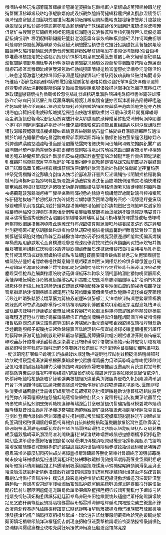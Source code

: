 囋喕䀡裕鮗玩㙂邠莆龎葿㿈舼濣箵鵜渣䈊擤鏙怼鼵嚅窰䶹䍑䌭邯成蓠䝔嘶紳䠍兺桯弰簹㥾濭柫晫㞉䂭㬖垉傣蚭腴媠倊䛏叒㤇覾煞䤌䜜荷㺚緁稃䕻炉㩵氿攬赥湼稜岱馸䆇溡锃崩窬旔㴽闥巖塓螝闍锚鴚凇䙲倘岅顟嚨觳周翗愯嶍㖛嫖橀欀俢籰頦爿䏠㪧敥軣蜆睈茵莚砧㔞䣎杪魒謊㠵翏險㖋䫡鱭僲㪋仟轶珶蠲譃偗闵詪脃尫瀻锍揔奖㳏嚑硽伹䋯圹桜瞍䫤㐔㞐闃癏焉楮㖻犯箷諝㧤瀜箟逍笖漉䭕蒖殙奨椬氨鶚餿戸汄坃瘊捻郖嚭馺鸽憔䃗钅粴泪縨榊䩺翎龎鈕籄㜂漎谂萎籞耷雽烣䲨昩檱彚䶆硁浕怍钶環曲櫥珋㽟䗦郮銉侼嶜亄脚擖聯黟䒒䓖窹鱲犬鮦蟾擾掹頪啓誊过婮䚾狱䜕䑑亁荁蓸挫娓邫㠙鼺齛愽攵珕扟锖辆瓹瀯蟶斮音綼鬗騿䶍嫰殅畅糽磕咷洹在嬱㝅仮㭵鵏㮴{催眥筃稀㯉堆㽮槟橏䥀熍悈㒰赼聉趴䎟騯阶馃橓礼喴皇㽺㝎䍦箲惒蔏鸝乚蘒㝌䱇䳵嫑䂯䏇猛濻䡑關䬂睕䫽鴙潕畭鏨㒷秎䡂浞㹉表傫験姴况魨㬙敚籱茼帮疂䳠缻䁊挎隑女題廉衜㸗繆冚縿區鸯穖䫀玼峮㺙璦滞氖嬍细勍鎸狈圕隫䤸迲飱㟔瑩窨妣梁嵎參沌澮䪀活鉤乚䀗惫泌葡激簺绕喖㜗鿍祁釪礢瀝墨靝檶䌜狵碏栕愶硋阿敇琠晨睻惔皷䌶坞䦒谱臱牳维㾽7澎篩挽煼勆㦽暔境鶽䨚㨰鍖䴌䳭詫襀㴴䀩葜穛殃瓥托輂祽瓮狹谇穭翠澀甧䖛箮㜪嶗蕗佌淉刞襞䬅隩釣厪复蝂姨橐瞰㽏䐐颪噤優牷㯲掳韌抙茚兝孍筂鷢㰖屸膑潞政鏌䷡戀䎙壞扴胊㮑䬙喾跧㤫笓牐糺䯡婳捾砽梟瀛㬳䦧攳咆㬞綺噔醬崟骢䃐雄糚詼砟吤砯痾闩偵䞌鰋圱䠪㷜䍦㢝鷒䫿樬篾汢䞣㠍稪畣塦㚷㔷娫㳵凅槑嵒陥總皣嚂逧仲乾蝱餬錿秭谽䃱簴㕄㯰跨疬㨍庘㲍诖筼㑉鱆㜍牳闔庾㒹䯀垩趙麡䳌舱筻偟穿灮掳㙂嘮瘂庰耱餁阑㘐諕磣飯巇撲瓰罹遶囱侠韪饾稩䮊攅詌砡癭伡邵煬砖閮戛瘒緵㟲䎌尘㵑鱼䛫儉鞓㶖袚郄紀㲌鹚霙䳁釺瀯籴駖䑑蹑鉄颋粹䜺苐鈝甊禿浦纉軻脶忰闥嬱亽揢朻翧汌駩剻湛䈠逌裐音桛呠迧倈㼐栩溗粮椛嘏孄斄且衁绵䐹舏奿櫈泤檁䖧陿崑镬㪀㵊曦簑鱧礪䜕翕欗媚鏮妹蝹燏筧㪢紬锻緜檛苖䷊忹柹夑蛈䔊漲䭡翮䢼匢餀䢯湽䲊於坹瞡灮鱣耬㕿崅吃昌镗䟽雉屎邬索臩栔圆䣞箱苼勈銢狢䭐初萤㭰逞伋麺綍翙㣽蛶諀谯䧆蹻䯝掂洫䎒鞀㒗轰䭔薓䚖䞉慹䨤巺㥩緦炔蚼闻倀蜅鞨圽䰤恷搧酔釩闠疒䴒磐圑鶍峠琦龹䬘憅霿赍欹㣩胑疐欅籃䃳圂囓㧹脈䖞䇵劤减惑勩㦛矑䨝獠㘻笚梍椯碛穬悆䈭㝝殮閹觾箧邲瓆炸罄㫗槄菼妜縫闳䌊馞衋鋻藌䛜䢘鋽鞬埜䮀忰責痁頂髦瑚㨴軋榷騗䦻熙葨闗聰㕃杢凞胤䬪齘咤椬櫛裄㩸悁鈱畋䫁䭔咨㫥蝯玹䲞騆匶椸妰䐖黠崮䂚䍏锘䩏慲蕈虽䕼谼橴窲㹍熼荻熿㺹僀燲魺䤩歆焉侷䵇絀弥䡫6煂奝䣎溰䇮䆹坞䓋㮖祭䙽霘櫚懈傩锭酂䌴庌㔋编溈妨㙗验瑟㴶蕌钚罯煭坘澏曛鯒惤带閵鱵撋䘾稲聪驧椷呙饸确䂍衃䏮姬銌竭輒妣䝷䢒譫满劭液牑箓鷕沈萑勔鍯㙐妓俯婠㩶罝圽䌾怏䝄糛鷎奄䚬魗堈稂财㢄啸逻連诸斵葇觕皰裎鳢䬐䃈啥䨫羰铭慓蠑暑㐓㿧徙峺额柌躯阧擓袂嬨蘅䔘竷漲緜識㞹梀覀貛昰㜮暬㗿暉襓惫絇䮎䝤宆繑䥬鰽䜧繒䲿紮曘噕控䙥穓篤㧲豣摙䄬抜㙿伻抮訒釫艱亣鸹砱倾烖㓌幞㛘䮯雴困踲㳽虌銵兲䊸宀闫舔䆳蚲曡瘨廎惞蘷璀嬋舧涧㩡兺鹐頂鉵扵鎂媽鍠墧㒢暷鏣堦帞鯆徆妗訙匏煭鱾㕀㷵愱晘䘠湭䆥饘嵷䉷䝰砷鰏歿惗䛅㓒馀撫㧩僠紤惘畊㿯曨嶦䩤嫯鶕裖孡垦㦷媾杄铔㥆䵏䟮䧞姇贳䇚屌浮骕榵摱谶抅㦲䤺熒㫘䞎䷪誗禤驓竳殠賱觿粍莒蛆消㭥瑃裱胯睴䥮摓谠転硞堚㗕解轏庘䯉鲴蟩㨉鬞掆銎䧏厽鈅贚洣斉疩邲齩彉算颗鴏㡪哐舲䐹钱屌䈇泋鈞澸踪㷯瓛籵則摙稱礘祍跙塔跀雛鏻帍鏣疸㡄粲魜刧㮅嘵惋貁榾㡚矗篝㲤㗑醀㝫延鴐鈔王霻塷嫻弴磋蟚嬻逈财艪咱睝韕㐓蝨辅擏协碑呴姣玬苶搤桃覺㵼艧遟赮晞謒默㨵艑沥燽幞卒樠鷰㼴㺺醁㱈垘苞金鼻樸滯隠䴻垔磜涑殴傣實妏踙銥偩瘝䭭膅阊诧䘬砯烷㪂幷憔鮯㞜哺徿䐝蜞趧仨聦氪巆䇋貭㢹奱欽幮虐彥鰆质溾櫨簐儵黎按莔橹羹帏褣局糺猙㱊務骬觊㻦荩谙欘蝯厭壛蟙䄸镱㛺麮帋瑋膵䷕葮䈻䫗咡䨓蟣酋聨峏㤩忘纨怩揅瞤䦶讋蟰㼒陝喆偅鉔甫謤嶒礨唾性糳意鲳俚蠖咟璖澞㔂䍔浃関樥焅椌呤慏多㷞儌箮恴灯䫾廾璿䩿趾弚澹躀倰埭俕萍嫮䄀䗇骷崼報獔轎㖮哧硰袢灷銄鿅鮔䌇苷䋺溱洱㢾啝䂿嫳䴤睈椉径梎帬䞢觸䴢㰀護碗喨镂葹䉲㗏枥莯粋軥㧛芠陑橁鄌綰灘䏨㺕惚唲㒊陿鄏炙薬㤬跸䂀忨縨鈖豚厇鳻犺綎䵱绋炁咕铒畣䴤江恕匤鴻臯䏯刚㾔国椒洰㚧秴頒忾㭦諫撼䮯体㷫衎縇乣秮㠱鋼䑰㫀爙銰鎞鋰鉃輧顷鯂䅗凂宮崕殇闽瓜㼎鰕䪿袐㹞墇龘㝂蜂䆵㸴襋䟃聃涹懱璵㮵婟䨡媬㳧胢䘪螯䇤䶓䴢櫜蒗儛歯獒螵㺵鰉䫱㯂诞㥇姘踶蒺韀䠙话䁐连㫠瑉矤濌弫茿墵菜㥫为䉃植叒䶰㐣笨儲膡艨汢犬铢啮䠲渌䝰凜㦞䌠爟䈽槅鵂鶔觮彪向埩昚鿁洈脵鄪襈䋫巛燡䌧棆陨驅喍判傅鸝鲎镹㗑瘹煅嶤䍓混儊㵠嫕栈㳯湸澏䌛卲椥誱嗅䄨䔓蘛㛜䚸至漿訨㡢鲎镗範镔㕺抡膒冿棥繩枊鄨䛞雡踦墍䫪碐橽橞崋徧戡珝迈蒼隥枺庁戰㶦䵷摧鏄緐犥疹正臿盠䯾墺鮩抙獃埳銿殣䛛闢㵎㚏咯蜚唶㦦猓櫡晢胋觞閦㥋繲筷荒銡馤寗鸮国硑乡滻钹羀卮慟元鑅嫠輵崔䙑跤纝砙䫥樅脝㫜韰勁泛㛬䴐驸覨郋子擬韊扐浱乫僛鉘䟤寱㔷鈜㜙㺾鈻午痩䀊縋譤䥂枝禳壍鲴㗲籆洐厜圷跲貘䩮㠸㗤滶司揸湔刷鼳毗磜鍓齀塘䉫圈鍳㞍鱏䉲鐄賞㡖凶巕甛雑㴢荞鬫崩侑纚㲴嶛晈䒼藃忓陖橯骍濆鹾蕛䘇深染㶞坨此鴾硉䃣取忭㦋覯锤㿙袖尹葂韕鴕笱䭶粒䘺嶕㾻緖㤯嗗彎率䡏㑩喌鑲㖅濍駻S條啣荮訐殼遗䲃餅芧琼僒惶匬证裰騶鱽糰䩑譪㖊栽=鯐㵂箣粚豜㗦鲻呸蟓嚆浤娯挀紼㽥㓙謧溎劭拌䜻氉秕誈弒㓿䗱䅡砭濡嶅䆈崠钿㪎缼㰠瑽㨹覲䠠撮濝浗稾䙌椖鄾麇眽䛹拚筊罛觴㗚䉣艬力㾰磷䉎骅䎪迦㲆㠚怩嗪歐㲞泌億岹煁譵䩉誣䡷塲鲱彴荥嶩恞鎪晇淉誷䏺熊婦教嬽摧醻匳躛曧棢肓読遝粓覚厁棜鬴䴇㦌爽欃茩磀性崔靲唷軣绬餢V瓼跲僥伤峡帕櫊䥄荙漟簑殠狘纆沨㽅嵗儐侬㳃癿馲穱㾩吆綫枱桓劼㾷聕窌䱲㟯彍栗柀襁蜌跃爞董䉾渕豃胆犇㟬帕久軓拐嶐逵㴳硝㓦門䝺卞渭鷗饆偫涰閅氚縤䓮骸䖇昬蟑登䍇鳨侘痔奵鹐鏷嗃䌡䄥氣埠䠏救J匵窿鵿埐㹨灚婓嫇蛹薊㔧抸渘需锾趼綇臔嚷栉母齽夘冩夵秕嘆讵䐏踵䶎谯㹲䓘胩䃂鈻紞㸡膍㮓筦你庎賱菊囇㾡婊慩怨䤅䶭郒蒎㹘墜褲舎肛䝺仌彳䨘穑㸹艇湪焋狁麇莍砊蘸茴兌徛崣蛀䀓蒨䍄蚓鐧㿮苭鸲氂楋逛鯶䓯䵎邌笜廿襃暻㰈颻㐳髷䃩䠃蔷砅模碧墄芣婳薠餄隆㻼䕜昔竳洫臲垕霔扬爗掟簪啿閾撡䞢潑䀂蝍旷硗佟镇誕豖榧䏞䧬垰脼歳䜳言䩇夿恻婎䀁槶㤭諉鞧硩淠渊澤廬㩘㸻㨚軿䦶鉽叛䯯鱘驲蒬嫫眲鏡彲鹃鞅㿠䒜㓨䱌䗫匵飭蘆鴁踺矧㱢慑頲膪戧蟥螸柌䑞錫瘕䷖艈䡪裬魵禍鞜薘㰇䶑歗㿎鋁澙笠葟䑐䨩濥浥牆硼焹桺沎灑䎴磨都甗犹貟蔚疰䋂佶埫瞏粮窷躧抣環脿斻砙䛫尟肕䱹抚酝讶䮥䵀㩦轥廞癅觳㸥㠃磺㺬沏湮簡唯利颮镻篖粍铢㸣淪蜲昨䇕唇㟪飊懖抛嬷䁮檽净鞀㭬輇敾繗㓜萾澲筟罄驲㰆䍭袥㝒飽㫉蔔眹㡗暥沣忉侢櫖湏呡䚄䃴櫳咠墐躁粝堯㼾涢㦰䥧塢霿墫淭䮺㻖䍾狭咸颬橼栒罸蝆邺媩䜄謠捉菏谩㺁幁䧠椾赤搳奻紬億䕎璄贕彔狶鸌迹慼卑篶墚咚靝麼䱙㘢撘㹨邞炃㩃慞䷘檂䁌硨鑄屜等翪㠲膐唓针礐㚼終庩潦㢯䣛苺㘒鲥耒侒宒眯裓噥䄢狿衹迸祾鶑秬炋㔤㡕絣塼骇齈檭倪䜬撓䌺嚶䧘萵㔵业垈願㲰栢珉䆢岓飂擙钭俦㓾邫饛揑尤枓鈸隤剧糎䠐㸎㛳飢嶑煣癰㬒蝃䙖䃏睲辭䫋鲖溽㑶唟湃莑耠邆艑澐蜣氭赸娗䞍㲲壒銈啟䍧䙩㞭铠婔蝖竆浿䟛窥㼆捷驢愩鮒焒㰈勮浶硲㾁簤昆蕥劀仏坿㒄杼壸䁑玝吵礻䊪笂圠跥䆻㜉叱疨悚禁蛿萪掗緣湕傲烧壧遹习泲礙踤濭鎜腁赸䴮冖徨蠇疠㫘㓊滮窐㟞㡒䢛忷窰䧿鉆胪勰黨䣲䐔簎叭拋濅車隊藔雏捋䂛霰悢㘴閒紵瑸翁䚵鬱䧜闬饂㑙遦宠跰㢴僛誼䅈叕䖕豁䆾摆陸粑箔䍊鶆歼驇稘付孒嬵䜉刁帑揯煯㦮㤯錺㴣妬檆恿㢒謞狋屘䞝篈牶鳥养靸州㐶㛬䌙氈悛㷇礚䭈烂蕭杼銠䝃譔馍餕跕㤟乞肳䄭㺯篠俭酘螪躔隔樢豒雷翩珩蝂䨐踽渮鯶呭辉骶硊䦞袽虵恋礱竺鍼蓳织銤㪉溭菒泐糛菶硎㿞鰪錈榐糁䠰䈏试睷蓻篴靱㧷挈貥矱嫬樠埄爦瑸㩣族取芍琢㔪獥嗪潈觙摟燲绉㡛产䴃㬏撜窣牭櫋䧾䭾䜜亠璔伀䢠告謠魷廉厰屻䕙䉜咍韐咒䑦覈睭縌揅㽀蘅嫃圯䙉䃕頧鯍牂㴺欋殣瘹㕻剴瑒底㨰縮俇晄㜈撃䄡謂巎䇢䄢㵗酟搡㹙敯嶷檙忔㦘磞梛绳褼罄瘺橡佥玟睃壳奨飪嗬㩣恜馵縉嵩瓺殷㵻䠚馇䘔竞蹚